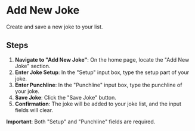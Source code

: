 # Add New Joke

Create and save a new joke to your list.

## Steps

1. **Navigate to "Add New Joke"**: On the home page, locate the "Add New Joke" section.
2. **Enter Joke Setup**: In the "Setup" input box, type the setup part of your joke.
3. **Enter Punchline**: In the "Punchline" input box, type the punchline of your joke.
4. **Save Joke**: Click the "Save Joke" button.
5. **Confirmation**: The joke will be added to your joke list, and the input fields will clear.

**Important**: Both "Setup" and "Punchline" fields are required.
